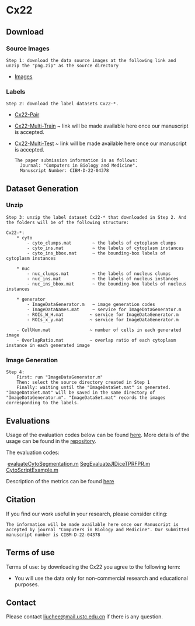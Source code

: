 # Cx22



## Download

### Source Images

```
Step 1: download the data source images at the following link and unzip the "png.zip" as the source directory
```

* [Images](https://mailustceducn-my.sharepoint.com/personal/nachifur_mail_ustc_edu_cn/_layouts/15/onedrive.aspx?id=%2Fpersonal%2Fnachifur%5Fmail%5Fustc%5Fedu%5Fcn%2FDocuments%2Fpaper%5Fshare%2FLLPC%2FCCEDD%2Ezip&parent=%2Fpersonal%2Fnachifur%5Fmail%5Fustc%5Fedu%5Fcn%2FDocuments%2Fpaper%5Fshare%2FLLPC&ga=1)

### Labels

```
Step 2: download the label datasets Cx22-*.
```

* [Cx22-Pair](https://github.com/LGQ330/Cx22/blob/main/Cx22-Pair.zip)

* [Cx22-Multi-Train]()                                ~ link will be made available here once our manuscript is accepted. 

* [Cx22-Multi-Test]()                                 ~ link will be made available here once our manuscript is accepted. 

  ```
  The paper submission information is as follows:
  	Journal: "Computers in Biology and Medicine". 
  	Manuscript Number: CIBM-D-22-04378
  ```

## Dataset Generation

### Unzip

```
Step 3: unzip the label dataset Cx22-* that downloaded in Step 2. And the folders will be of the following structure:

Cx22-*:    
    * cyto
    	- cyto_clumps.mat		 ~ the labels of cytoplasm clumps
    	- cyto_ins.mat			 ~ the labels of cytoplasm instances
    	- cyto_ins_bbox.mat		 ~ the bounding-box labels of cytoplasm instances
    	
    * nuc
    	- nuc_clumps.mat		 ~ the labels of nucleus clumps
    	- nuc_ins.mat			 ~ the labels of nucleus instances
    	- nuc_ins_bbox.mat 		 ~ the bounding-box labels of nucleus instances
    	
    * generator
    	- ImageDataGenerator.m	 ~ image generation codes
    	- ImageDataNames.mat	 ~ service for ImageDataGenerator.m
    	- ROIs_W_H.mat			~ service for ImageDataGenerator.m
    	- ROIs_x_y.mat			~ service for ImageDataGenerator.m
    	
    - CellNum.mat			    ~ number of cells in each generated image
    - OverlapRatio.mat			~ overlap ratio of each cytoplasm instance in each generated image
```
### Image Generation

```
Step 4: 
	First: run "ImageDataGenerator.m"
	Then: select the source directory created in Step 1
	Finally: waiting until the "ImageDataSet.mat" is generated. "ImageDataSet.mat" will be saved in the same directory of "ImageDataGenerator.m". "ImageDataSet.mat" records the images corresponding to the labels.
```
## Evaluations

Usage of the evaluation codes below can be found [here](https://cs.adelaide.edu.au/~carneiro/isbi14_challenge/dataset.html). More details of the usage can be found in the [repository](https://github.com/luzhi/cellsegmentation_TIP2015).

The evaluation codes:

​	[evaluateCytoSegmentation.m](https://github.com/LGQ330/Cx22/blob/main/evaluateCytoSegmentation.m) 
	[SegEvaluateJIDiceTPRFPR.m](https://github.com/LGQ330/Cx22/blob/main/SegEvaluateJIDiceTPRFPR.m)
	[CytoScriptExample.m](https://github.com/LGQ330/Cx22/blob/main/CytoScriptExample.m)

Description of the metrics can be found [here](https://cs.adelaide.edu.au/~carneiro/isbi14_challenge/evaluation.html)

## Citation

If you find our work useful in your research, please consider citing:
```
The information will be made available here once our Manuscript is accepted by journal "Computers in Biology and Medicine". Our submitted manuscript number is CIBM-D-22-04378
```

## Terms of use

Terms of use: by downloading the Cx22 you agree to the following term:

- You will use the data only for non-commercial research and educational purposes.

## Contact

Please contact liuchee@mail.ustc.edu.cn if there is any question.
